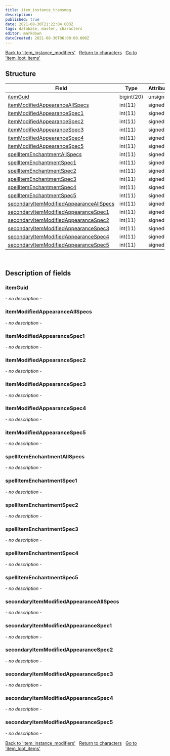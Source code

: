 ```yaml
---
title: item_instance_transmog
description: 
published: true
date: 2021-08-30T21:22:04.003Z
tags: database, master, characters
editor: markdown
dateCreated: 2021-08-30T06:00:00.000Z
---
```


<a href="https://trinitycore.info/en/database/master/characters/item_instance_modifiers" class="mt-5 v-btn v-btn--depressed v-btn--flat v-btn--outlined theme--light v-size--default darkblue--text text--lighten-3"><span class="v-btn__content"><i aria-hidden="true" class="v-icon notranslate v-icon--left mdi mdi-arrow-left theme--light"></i><span>Back to 'item_instance_modifiers'</span></span></a>&nbsp;&nbsp;&nbsp;<a href="https://trinitycore.info/en/database/master/characters/home" class="mt-5 v-btn v-btn--depressed v-btn--flat v-btn--outlined theme--light v-size--default darkblue--text text--lighten-3"><span class="v-btn__content"><i aria-hidden="true" class="v-icon notranslate v-icon--left mdi mdi-home-outline theme--light"></i><span>Return to characters</span></span></a>&nbsp;&nbsp;&nbsp;<a href="https://trinitycore.info/en/database/master/characters/item_loot_items" class="mt-5 v-btn v-btn--depressed v-btn--flat v-btn--outlined theme--light v-size--default darkblue--text text--lighten-3"><span class="v-btn__content"><span>Go to 'item_loot_items'</span><i aria-hidden="true" class="v-icon notranslate v-icon--right mdi mdi-arrow-right theme--light"></i></span></a>

## Structure

| Field | Type | Attributes | Key | Null | Default | Extra | Comment |
| --- | --- | --- | :---: | :---: | --- | --- | --- |
| [itemGuid](#itemguid) | bigint(20) | unsigned | PRI | NO |  |  |  |
| [itemModifiedAppearanceAllSpecs](#itemmodifiedappearanceallspecs) | int(11) | signed |  | NO | 0 |  |  |
| [itemModifiedAppearanceSpec1](#itemmodifiedappearancespec1) | int(11) | signed |  | NO | 0 |  |  |
| [itemModifiedAppearanceSpec2](#itemmodifiedappearancespec2) | int(11) | signed |  | NO | 0 |  |  |
| [itemModifiedAppearanceSpec3](#itemmodifiedappearancespec3) | int(11) | signed |  | NO | 0 |  |  |
| [itemModifiedAppearanceSpec4](#itemmodifiedappearancespec4) | int(11) | signed |  | NO | 0 |  |  |
| [itemModifiedAppearanceSpec5](#itemmodifiedappearancespec5) | int(11) | signed |  | NO | 0 |  |  |
| [spellItemEnchantmentAllSpecs](#spellitemenchantmentallspecs) | int(11) | signed |  | NO | 0 |  |  |
| [spellItemEnchantmentSpec1](#spellitemenchantmentspec1) | int(11) | signed |  | NO | 0 |  |  |
| [spellItemEnchantmentSpec2](#spellitemenchantmentspec2) | int(11) | signed |  | NO | 0 |  |  |
| [spellItemEnchantmentSpec3](#spellitemenchantmentspec3) | int(11) | signed |  | NO | 0 |  |  |
| [spellItemEnchantmentSpec4](#spellitemenchantmentspec4) | int(11) | signed |  | NO | 0 |  |  |
| [spellItemEnchantmentSpec5](#spellitemenchantmentspec5) | int(11) | signed |  | NO | 0 |  |  |
| [secondaryItemModifiedAppearanceAllSpecs](#secondaryitemmodifiedappearanceallspecs) | int(11) | signed |  | NO | 0 |  |  |
| [secondaryItemModifiedAppearanceSpec1](#secondaryitemmodifiedappearancespec1) | int(11) | signed |  | NO | 0 |  |  |
| [secondaryItemModifiedAppearanceSpec2](#secondaryitemmodifiedappearancespec2) | int(11) | signed |  | NO | 0 |  |  |
| [secondaryItemModifiedAppearanceSpec3](#secondaryitemmodifiedappearancespec3) | int(11) | signed |  | NO | 0 |  |  |
| [secondaryItemModifiedAppearanceSpec4](#secondaryitemmodifiedappearancespec4) | int(11) | signed |  | NO | 0 |  |  |
| [secondaryItemModifiedAppearanceSpec5](#secondaryitemmodifiedappearancespec5) | int(11) | signed |  | NO | 0 |  |  |
&nbsp;
## Description of fields

### itemGuid
*- no description -*
&nbsp;

### itemModifiedAppearanceAllSpecs
*- no description -*
&nbsp;

### itemModifiedAppearanceSpec1
*- no description -*
&nbsp;

### itemModifiedAppearanceSpec2
*- no description -*
&nbsp;

### itemModifiedAppearanceSpec3
*- no description -*
&nbsp;

### itemModifiedAppearanceSpec4
*- no description -*
&nbsp;

### itemModifiedAppearanceSpec5
*- no description -*
&nbsp;

### spellItemEnchantmentAllSpecs
*- no description -*
&nbsp;

### spellItemEnchantmentSpec1
*- no description -*
&nbsp;

### spellItemEnchantmentSpec2
*- no description -*
&nbsp;

### spellItemEnchantmentSpec3
*- no description -*
&nbsp;

### spellItemEnchantmentSpec4
*- no description -*
&nbsp;

### spellItemEnchantmentSpec5
*- no description -*
&nbsp;

### secondaryItemModifiedAppearanceAllSpecs
*- no description -*
&nbsp;

### secondaryItemModifiedAppearanceSpec1
*- no description -*
&nbsp;

### secondaryItemModifiedAppearanceSpec2
*- no description -*
&nbsp;

### secondaryItemModifiedAppearanceSpec3
*- no description -*
&nbsp;

### secondaryItemModifiedAppearanceSpec4
*- no description -*
&nbsp;

### secondaryItemModifiedAppearanceSpec5
*- no description -*
&nbsp;

<a href="https://trinitycore.info/en/database/master/characters/item_instance_modifiers" class="mt-5 v-btn v-btn--depressed v-btn--flat v-btn--outlined theme--light v-size--default darkblue--text text--lighten-3"><span class="v-btn__content"><i aria-hidden="true" class="v-icon notranslate v-icon--left mdi mdi-arrow-left theme--light"></i><span>Back to 'item_instance_modifiers'</span></span></a>&nbsp;&nbsp;&nbsp;<a href="https://trinitycore.info/en/database/master/characters/home" class="mt-5 v-btn v-btn--depressed v-btn--flat v-btn--outlined theme--light v-size--default darkblue--text text--lighten-3"><span class="v-btn__content"><i aria-hidden="true" class="v-icon notranslate v-icon--left mdi mdi-home-outline theme--light"></i><span>Return to characters</span></span></a>&nbsp;&nbsp;&nbsp;<a href="https://trinitycore.info/en/database/master/characters/item_loot_items" class="mt-5 v-btn v-btn--depressed v-btn--flat v-btn--outlined theme--light v-size--default darkblue--text text--lighten-3"><span class="v-btn__content"><span>Go to 'item_loot_items'</span><i aria-hidden="true" class="v-icon notranslate v-icon--right mdi mdi-arrow-right theme--light"></i></span></a>

